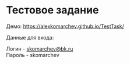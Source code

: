 Тестовое задание
=
Демо: https://alexkomarchev.github.io/TestTask/

Данные для входа:

Логин - skomarchev@bk.ru  
Пароль - skomarchev